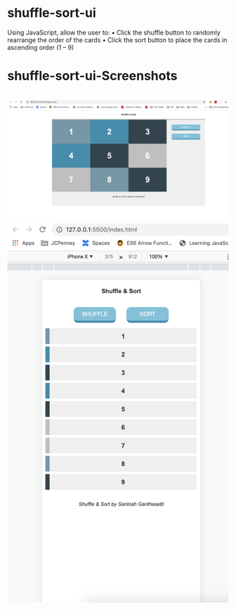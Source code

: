 # shuffle-sort-ui
Using JavaScript, allow the user to: • Click the shuffle button to randomly rearrange the order of the cards • Click the sort button to place the cards in ascending order (1 – 9)

# shuffle-sort-ui-Screenshots
<br>
<img src="https://github.com/santroshg/shuffle-sort-ui/blob/main/shuffle-sort-desktop.png"></img>
<br>
<img src="https://github.com/santroshg/shuffle-sort-ui/blob/main/shuffle-sort-mobile.png"></img>
